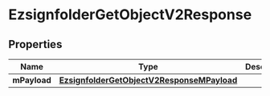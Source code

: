 
# EzsignfolderGetObjectV2Response

## Properties
| Name | Type | Description | Notes |
| ------------ | ------------- | ------------- | ------------- |
| **mPayload** | [**EzsignfolderGetObjectV2ResponseMPayload**](EzsignfolderGetObjectV2ResponseMPayload.md) |  |  |



